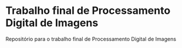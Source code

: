 # Trabalho final de Processamento Digital de Imagens
Repositório para o trabalho final de Processamento Digital de Imagens
